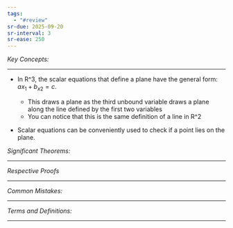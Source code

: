 ```yaml
---
tags:
  - "#review"
sr-due: 2025-09-20
sr-interval: 3
sr-ease: 250
---
```

*Key Concepts:*
___

- In R^3, the scalar equations that define a plane have the general form: $ax_{1}+b_{x2}=c$. 
	- This draws a plane as the third unbound variable draws a plane along the line defined by the first two variables
	- You can notice that this is the same definition of a line in R^2

- Scalar equations can be conveniently used to check if a point lies on the plane. 

*Significant Theorems:*
___

*Respective Proofs*
___

*Common Mistakes:*
___

*Terms and Definitions:*
___

